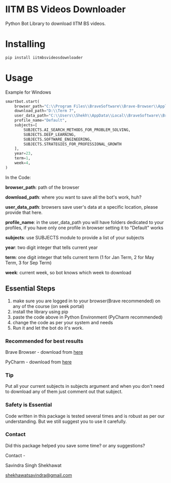 

IITM BS Videos Downloader
===============
Python Bot Library to download IITM BS videos.

Installing
============

```bash
pip install iitmbsvideosdownloader
```

Usage
=====

Example for Windows

```python
smartbot.start(
    browser_path="C:\\Program Files\\BraveSoftware\\Brave-Browser\\Application\\brave.exe",
    download_path="D:\\Term 7",
    user_data_path="C:\\Users\\Shekh\\AppData\\Local\\BraveSoftware\\Brave-Browser\\User Data",
    profile_name="Default",
    subjects=[
        SUBJECTS.AI_SEARCH_METHODS_FOR_PROBLEM_SOLVING,
        SUBJECTS.DEEP_LEARNING,
        SUBJECTS.SOFTWARE_ENGINEERING,
        SUBJECTS.STRATEGIES_FOR_PROFESSIONAL_GROWTH
    ],
    year=23,
    term=1,
    week=4,
)
```

In the Code:

**browser_path**: path of the browser

**download_path**: where you want to save all the bot's work, huh?

**user_data_path**: browsers save user's data at a specific location, please provide that here.

**profile_name**: in the user_data_path you will have folders dedicated to your profiles, if you have only one profile in browser setting it to "Default"  works

**subjects**: use SUBJECTS module to provide a list of your subjects

**year**: two digit integer that tells current year

**term**: one digit integer that tells current term (1 for Jan Term, 2 for May Term, 3 for Sep Term)

**week**: current week, so bot knows which week to download



## Essential Steps

1) make sure you are logged in to your browser(Brave recommended) on any of the course (on seek portal)
2) install the library using pip
3) paste the code above in Python Environment (PyCharm recommended)
4) change the code as per your system and needs
5) Run it and let the bot do it's work.



### Recommended for best results

Brave Browser - download from [here](https://brave.com/)

PyCharm - download from [here](https://www.jetbrains.com/pycharm/)



### Tip

Put all your current subjects in subjects argument and when you don't need to download any of them just comment out that subject.



### Safety is Essential

Code written in this package is tested several times and is robust as  per our understanding. But we still suggest you to use it carefully.



### Contact

Did this package helped you save some time? or any suggestions?

Contact - 

Savindra Singh Shekhawat

shekhawatsavindra@gmail.com


